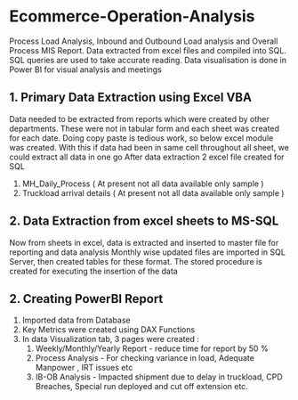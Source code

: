 # Ecommerce-Operation-Analysis
Process Load Analysis, Inbound and Outbound Load analysis and Overall Process MIS Report. Data extracted from excel files and compiled into SQL. SQL queries are used to take accurate reading. Data visualisation is done in Power BI for visual analysis and meetings

 ## 1. Primary Data Extraction using Excel VBA
    
 Data needed to be extracted from reports which were created by other departments. These were not in tabular form and each sheet was created for each date. Doing 
 copy paste is tedious work, so below excel module was created. With this if data had been in same cell throughout all sheet, we could extract all data in one go
 After data extraction 2 excel file created for SQL
   1. MH_Daily_Process ( At present not all data available only sample )
   2. Truckload arrival details ( At present not all data available only sample )

## 2. Data Extraction from excel sheets to MS-SQL

  Now from sheets in excel, data is extracted and inserted to master file for reporting and data analysis
  Monthly wise updated files are imported in SQL Server, then created tables for these format.
  The stored procedure is created for executing the insertion of the data

## 2. Creating PowerBI Report

  1. Imported data from Database
  2. Key Metrics were created using DAX Functions
  3. In data Visualization tab, 3 pages were created :
     1. Weekly/Monthly/Yearly Report - reduce time for report by 50 %
     2. Process Analysis - For checking variance in load, Adequate Manpower , IRT issues etc
     3. IB-OB Analysis - Impacted shipment due to delay in truckload, CPD Breaches, Special run deployed and cut off extension etc.

 
 

